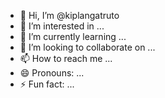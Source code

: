 - 👋 Hi, I’m @kiplangatruto
- 👀 I’m interested in ...
- 🌱 I’m currently learning ...
- 💞️ I’m looking to collaborate on ...
- 📫 How to reach me ...
- 😄 Pronouns: ...
- ⚡ Fun fact: ...

<!---
kiplangatruto/kiplangatruto is a ✨ special ✨ repository because its `README.md` (this file) appears on your GitHub profile.
You can click the Preview link to take a look at your changes.
--->
